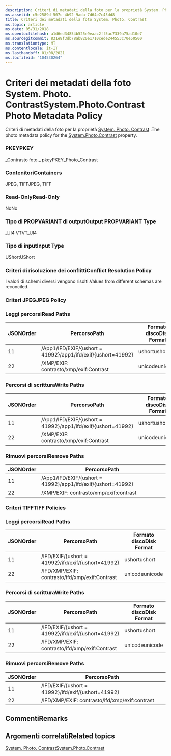 ```yaml
---
description: Criteri di metadati della foto per la proprietà System. Photo. Contrast.
ms.assetid: c5e2589d-507c-4b92-9ada-7d64e7c45dd8
title: Criteri dei metadati della foto System. Photo. Contrast
ms.topic: article
ms.date: 05/31/2018
ms.openlocfilehash: a1d6ed34854b525e9eaac2ff5ac7339a75ad10e7
ms.sourcegitcommit: 831e8f3db78ab820e1710cede244553c70e50500
ms.translationtype: MT
ms.contentlocale: it-IT
ms.lasthandoff: 01/08/2021
ms.locfileid: "104530264"
---
```

# <a name="systemphotocontrast-photo-metadata-policy"></a><span data-ttu-id="1996c-103">Criteri dei metadati della foto System. Photo. Contrast</span><span class="sxs-lookup"><span data-stu-id="1996c-103">System.Photo.Contrast Photo Metadata Policy</span></span>

<span data-ttu-id="1996c-104">Criteri di metadati della foto per la proprietà [System. Photo. Contrast](../properties/props-system-photo-contrast.md) .</span><span class="sxs-lookup"><span data-stu-id="1996c-104">The photo metadata policy for the [System.Photo.Contrast](../properties/props-system-photo-contrast.md) property.</span></span>

### <a name="pkey"></a><span data-ttu-id="1996c-105">PKEY</span><span class="sxs-lookup"><span data-stu-id="1996c-105">PKEY</span></span>

<span data-ttu-id="1996c-106">\_Contrasto foto \_ pkey</span><span class="sxs-lookup"><span data-stu-id="1996c-106">PKEY\_Photo\_Contrast</span></span>

### <a name="containers"></a><span data-ttu-id="1996c-107">Contenitori</span><span class="sxs-lookup"><span data-stu-id="1996c-107">Containers</span></span>

<span data-ttu-id="1996c-108">JPEG, TIFF</span><span class="sxs-lookup"><span data-stu-id="1996c-108">JPEG, TIFF</span></span>

### <a name="read-only"></a><span data-ttu-id="1996c-109">Read-Only</span><span class="sxs-lookup"><span data-stu-id="1996c-109">Read-Only</span></span>

<span data-ttu-id="1996c-110">No</span><span class="sxs-lookup"><span data-stu-id="1996c-110">No</span></span>

### <a name="output-propvariant-type"></a><span data-ttu-id="1996c-111">Tipo di PROPVARIANT di output</span><span class="sxs-lookup"><span data-stu-id="1996c-111">Output PROPVARIANT Type</span></span>

<span data-ttu-id="1996c-112">\_UI4 VT</span><span class="sxs-lookup"><span data-stu-id="1996c-112">VT\_UI4</span></span>

### <a name="input-type"></a><span data-ttu-id="1996c-113">Tipo di input</span><span class="sxs-lookup"><span data-stu-id="1996c-113">Input Type</span></span>

<span data-ttu-id="1996c-114">UShort</span><span class="sxs-lookup"><span data-stu-id="1996c-114">UShort</span></span>

### <a name="conflict-resolution-policy"></a><span data-ttu-id="1996c-115">Criteri di risoluzione dei conflitti</span><span class="sxs-lookup"><span data-stu-id="1996c-115">Conflict Resolution Policy</span></span>

<span data-ttu-id="1996c-116">I valori di schemi diversi vengono risolti.</span><span class="sxs-lookup"><span data-stu-id="1996c-116">Values from different schemas are reconciled.</span></span>

### <a name="jpeg-policy"></a><span data-ttu-id="1996c-117">Criteri JPEG</span><span class="sxs-lookup"><span data-stu-id="1996c-117">JPEG Policy</span></span>

### <a name="read-paths"></a><span data-ttu-id="1996c-118">Leggi percorsi</span><span class="sxs-lookup"><span data-stu-id="1996c-118">Read Paths</span></span>



| <span data-ttu-id="1996c-119">JSON</span><span class="sxs-lookup"><span data-stu-id="1996c-119">Order</span></span> | <span data-ttu-id="1996c-120">Percorso</span><span class="sxs-lookup"><span data-stu-id="1996c-120">Path</span></span>                          | <span data-ttu-id="1996c-121">Formato disco</span><span class="sxs-lookup"><span data-stu-id="1996c-121">Disk Format</span></span> |
|-------|-------------------------------|-------------|
| <span data-ttu-id="1996c-122">1</span><span class="sxs-lookup"><span data-stu-id="1996c-122">1</span></span>     | <span data-ttu-id="1996c-123">/App1/IFD/EXIF/{ushort = 41992}</span><span class="sxs-lookup"><span data-stu-id="1996c-123">/app1/ifd/exif/{ushort=41992}</span></span> | <span data-ttu-id="1996c-124">ushort</span><span class="sxs-lookup"><span data-stu-id="1996c-124">ushort</span></span>      |
| <span data-ttu-id="1996c-125">2</span><span class="sxs-lookup"><span data-stu-id="1996c-125">2</span></span>     | <span data-ttu-id="1996c-126">/XMP/EXIF: contrasto</span><span class="sxs-lookup"><span data-stu-id="1996c-126">/xmp/exif:Contrast</span></span>            | <span data-ttu-id="1996c-127">unicode</span><span class="sxs-lookup"><span data-stu-id="1996c-127">unicode</span></span>     |



 

### <a name="write-paths"></a><span data-ttu-id="1996c-128">Percorsi di scrittura</span><span class="sxs-lookup"><span data-stu-id="1996c-128">Write Paths</span></span>



| <span data-ttu-id="1996c-129">JSON</span><span class="sxs-lookup"><span data-stu-id="1996c-129">Order</span></span> | <span data-ttu-id="1996c-130">Percorso</span><span class="sxs-lookup"><span data-stu-id="1996c-130">Path</span></span>                          | <span data-ttu-id="1996c-131">Formato disco</span><span class="sxs-lookup"><span data-stu-id="1996c-131">Disk Format</span></span> |
|-------|-------------------------------|-------------|
| <span data-ttu-id="1996c-132">1</span><span class="sxs-lookup"><span data-stu-id="1996c-132">1</span></span>     | <span data-ttu-id="1996c-133">/App1/IFD/EXIF/{ushort = 41992}</span><span class="sxs-lookup"><span data-stu-id="1996c-133">/app1/ifd/exif/{ushort=41992}</span></span> | <span data-ttu-id="1996c-134">ushort</span><span class="sxs-lookup"><span data-stu-id="1996c-134">ushort</span></span>      |
| <span data-ttu-id="1996c-135">2</span><span class="sxs-lookup"><span data-stu-id="1996c-135">2</span></span>     | <span data-ttu-id="1996c-136">/XMP/EXIF: contrasto</span><span class="sxs-lookup"><span data-stu-id="1996c-136">/xmp/exif:Contrast</span></span>            | <span data-ttu-id="1996c-137">unicode</span><span class="sxs-lookup"><span data-stu-id="1996c-137">unicode</span></span>     |



 

### <a name="remove-paths"></a><span data-ttu-id="1996c-138">Rimuovi percorsi</span><span class="sxs-lookup"><span data-stu-id="1996c-138">Remove Paths</span></span>



| <span data-ttu-id="1996c-139">JSON</span><span class="sxs-lookup"><span data-stu-id="1996c-139">Order</span></span> | <span data-ttu-id="1996c-140">Percorso</span><span class="sxs-lookup"><span data-stu-id="1996c-140">Path</span></span>                          |
|-------|-------------------------------|
| <span data-ttu-id="1996c-141">1</span><span class="sxs-lookup"><span data-stu-id="1996c-141">1</span></span>     | <span data-ttu-id="1996c-142">/App1/IFD/EXIF/{ushort = 41992}</span><span class="sxs-lookup"><span data-stu-id="1996c-142">/app1/ifd/exif/{ushort=41992}</span></span> |
| <span data-ttu-id="1996c-143">2</span><span class="sxs-lookup"><span data-stu-id="1996c-143">2</span></span>     | <span data-ttu-id="1996c-144">/XMP/EXIF: contrasto</span><span class="sxs-lookup"><span data-stu-id="1996c-144">/xmp/exif:contrast</span></span>            |



 

### <a name="tiff-policies"></a><span data-ttu-id="1996c-145">Criteri TIFF</span><span class="sxs-lookup"><span data-stu-id="1996c-145">TIFF Policies</span></span>

### <a name="read-paths"></a><span data-ttu-id="1996c-146">Leggi percorsi</span><span class="sxs-lookup"><span data-stu-id="1996c-146">Read Paths</span></span>



| <span data-ttu-id="1996c-147">JSON</span><span class="sxs-lookup"><span data-stu-id="1996c-147">Order</span></span> | <span data-ttu-id="1996c-148">Percorso</span><span class="sxs-lookup"><span data-stu-id="1996c-148">Path</span></span>                     | <span data-ttu-id="1996c-149">Formato disco</span><span class="sxs-lookup"><span data-stu-id="1996c-149">Disk Format</span></span> |
|-------|--------------------------|-------------|
| <span data-ttu-id="1996c-150">1</span><span class="sxs-lookup"><span data-stu-id="1996c-150">1</span></span>     | <span data-ttu-id="1996c-151">/IFD/EXIF/{ushort = 41992}</span><span class="sxs-lookup"><span data-stu-id="1996c-151">/ifd/exif/{ushort=41992}</span></span> | <span data-ttu-id="1996c-152">ushort</span><span class="sxs-lookup"><span data-stu-id="1996c-152">ushort</span></span>      |
| <span data-ttu-id="1996c-153">2</span><span class="sxs-lookup"><span data-stu-id="1996c-153">2</span></span>     | <span data-ttu-id="1996c-154">/IFD/XMP/EXIF: contrasto</span><span class="sxs-lookup"><span data-stu-id="1996c-154">/ifd/xmp/exif:Contrast</span></span>   | <span data-ttu-id="1996c-155">unicode</span><span class="sxs-lookup"><span data-stu-id="1996c-155">unicode</span></span>     |



 

### <a name="write-paths"></a><span data-ttu-id="1996c-156">Percorsi di scrittura</span><span class="sxs-lookup"><span data-stu-id="1996c-156">Write Paths</span></span>



| <span data-ttu-id="1996c-157">JSON</span><span class="sxs-lookup"><span data-stu-id="1996c-157">Order</span></span> | <span data-ttu-id="1996c-158">Percorso</span><span class="sxs-lookup"><span data-stu-id="1996c-158">Path</span></span>                     | <span data-ttu-id="1996c-159">Formato disco</span><span class="sxs-lookup"><span data-stu-id="1996c-159">Disk Format</span></span> |
|-------|--------------------------|-------------|
| <span data-ttu-id="1996c-160">1</span><span class="sxs-lookup"><span data-stu-id="1996c-160">1</span></span>     | <span data-ttu-id="1996c-161">/IFD/EXIF/{ushort = 41992}</span><span class="sxs-lookup"><span data-stu-id="1996c-161">/ifd/exif/{ushort=41992}</span></span> | <span data-ttu-id="1996c-162">ushort</span><span class="sxs-lookup"><span data-stu-id="1996c-162">ushort</span></span>      |
| <span data-ttu-id="1996c-163">2</span><span class="sxs-lookup"><span data-stu-id="1996c-163">2</span></span>     | <span data-ttu-id="1996c-164">/IFD/XMP/EXIF: contrasto</span><span class="sxs-lookup"><span data-stu-id="1996c-164">/ifd/xmp/exif:Contrast</span></span>   | <span data-ttu-id="1996c-165">unicode</span><span class="sxs-lookup"><span data-stu-id="1996c-165">unicode</span></span>     |



 

### <a name="remove-paths"></a><span data-ttu-id="1996c-166">Rimuovi percorsi</span><span class="sxs-lookup"><span data-stu-id="1996c-166">Remove Paths</span></span>



| <span data-ttu-id="1996c-167">JSON</span><span class="sxs-lookup"><span data-stu-id="1996c-167">Order</span></span> | <span data-ttu-id="1996c-168">Percorso</span><span class="sxs-lookup"><span data-stu-id="1996c-168">Path</span></span>                     |
|-------|--------------------------|
| <span data-ttu-id="1996c-169">1</span><span class="sxs-lookup"><span data-stu-id="1996c-169">1</span></span>     | <span data-ttu-id="1996c-170">/IFD/EXIF/{ushort = 41992}</span><span class="sxs-lookup"><span data-stu-id="1996c-170">/ifd/exif/{ushort=41992}</span></span> |
| <span data-ttu-id="1996c-171">2</span><span class="sxs-lookup"><span data-stu-id="1996c-171">2</span></span>     | <span data-ttu-id="1996c-172">/IFD/XMP/EXIF: contrasto</span><span class="sxs-lookup"><span data-stu-id="1996c-172">/ifd/xmp/exif:contrast</span></span>   |



 

## <a name="remarks"></a><span data-ttu-id="1996c-173">Commenti</span><span class="sxs-lookup"><span data-stu-id="1996c-173">Remarks</span></span>

## <a name="related-topics"></a><span data-ttu-id="1996c-174">Argomenti correlati</span><span class="sxs-lookup"><span data-stu-id="1996c-174">Related topics</span></span>

<dl> <dt>

[<span data-ttu-id="1996c-175">System. Photo. Contrast</span><span class="sxs-lookup"><span data-stu-id="1996c-175">System.Photo.Contrast</span></span>](../properties/props-system-photo-contrast.md)
</dt> </dl>

 

 
